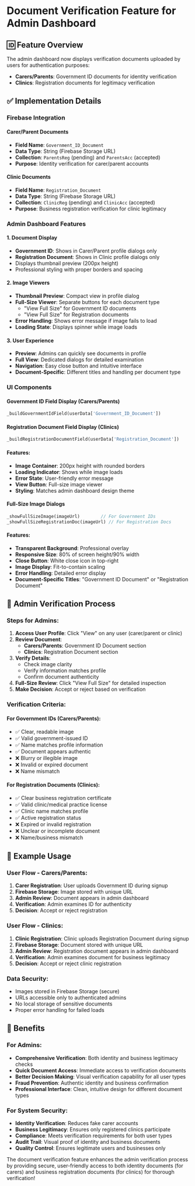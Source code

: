 # Document Verification Feature for Admin Dashboard

## 🆔 Feature Overview
The admin dashboard now displays verification documents uploaded by users for authentication purposes:
- **Carers/Parents**: Government ID documents for identity verification
- **Clinics**: Registration documents for legitimacy verification

## ✅ Implementation Details

### Firebase Integration
#### Carer/Parent Documents
- **Field Name**: `Government_ID_Document`
- **Data Type**: String (Firebase Storage URL)
- **Collection**: `ParentsReg` (pending) and `ParentsAcc` (accepted)
- **Purpose**: Identity verification for carer/parent accounts

#### Clinic Documents  
- **Field Name**: `Registration_Document`
- **Data Type**: String (Firebase Storage URL)
- **Collection**: `ClinicReg` (pending) and `ClinicAcc` (accepted)
- **Purpose**: Business registration verification for clinic legitimacy

### Admin Dashboard Features

#### 1. **Document Display**
- **Government ID**: Shows in Carer/Parent profile dialogs only
- **Registration Document**: Shows in Clinic profile dialogs only
- Displays thumbnail preview (200px height)
- Professional styling with proper borders and spacing

#### 2. **Image Viewers**
- **Thumbnail Preview**: Compact view in profile dialog
- **Full-Size Viewer**: Separate buttons for each document type
  - "View Full Size" for Government ID documents
  - "View Full Size" for Registration documents
- **Error Handling**: Shows error message if image fails to load
- **Loading State**: Displays spinner while image loads

#### 3. **User Experience**
- **Preview**: Admins can quickly see documents in profile
- **Full View**: Dedicated dialogs for detailed examination
- **Navigation**: Easy close button and intuitive interface
- **Document-Specific**: Different titles and handling per document type

### UI Components

#### Government ID Field Display (Carers/Parents)
```dart
_buildGovernmentIdField(userData['Government_ID_Document'])
```

#### Registration Document Field Display (Clinics)
```dart
_buildRegistrationDocumentField(userData['Registration_Document'])
```

#### Features:
- **Image Container**: 200px height with rounded borders
- **Loading Indicator**: Shows while image loads
- **Error State**: User-friendly error message
- **View Button**: Full-size image viewer
- **Styling**: Matches admin dashboard design theme

#### Full-Size Image Dialogs
```dart
_showFullSizeImage(imageUrl)        // For Government IDs
_showFullSizeRegistrationDoc(imageUrl) // For Registration Docs
```

#### Features:
- **Transparent Background**: Professional overlay
- **Responsive Size**: 80% of screen height/90% width
- **Close Button**: White close icon in top-right
- **Image Display**: Fit-to-contain scaling
- **Error Handling**: Detailed error display
- **Document-Specific Titles**: "Government ID Document" or "Registration Document"

## 🔧 Admin Verification Process

### Steps for Admins:
1. **Access User Profile**: Click "View" on any user (carer/parent or clinic)
2. **Review Document**: 
   - **Carers/Parents**: Government ID Document section
   - **Clinics**: Registration Document section
3. **Verify Details**: 
   - Check image clarity
   - Verify information matches profile
   - Confirm document authenticity
4. **Full-Size Review**: Click "View Full Size" for detailed inspection
5. **Make Decision**: Accept or reject based on verification

### Verification Criteria:

#### For Government IDs (Carers/Parents):
- ✅ Clear, readable image
- ✅ Valid government-issued ID
- ✅ Name matches profile information  
- ✅ Document appears authentic
- ❌ Blurry or illegible image
- ❌ Invalid or expired document
- ❌ Name mismatch

#### For Registration Documents (Clinics):
- ✅ Clear business registration certificate
- ✅ Valid clinic/medical practice license
- ✅ Clinic name matches profile
- ✅ Active registration status
- ❌ Expired or invalid registration
- ❌ Unclear or incomplete document
- ❌ Name/business mismatch

## 📱 Example Usage

### User Flow - Carers/Parents:
1. **Carer Registration**: User uploads Government ID during signup
2. **Firebase Storage**: Image stored with unique URL
3. **Admin Review**: Document appears in admin dashboard
4. **Verification**: Admin examines ID for authenticity
5. **Decision**: Accept or reject registration

### User Flow - Clinics:
1. **Clinic Registration**: Clinic uploads Registration Document during signup
2. **Firebase Storage**: Document stored with unique URL
3. **Admin Review**: Registration document appears in admin dashboard
4. **Verification**: Admin examines document for business legitimacy
5. **Decision**: Accept or reject clinic registration

### Data Security:
- Images stored in Firebase Storage (secure)
- URLs accessible only to authenticated admins
- No local storage of sensitive documents
- Proper error handling for failed loads

## 🎯 Benefits

### For Admins:
- **Comprehensive Verification**: Both identity and business legitimacy checks
- **Quick Document Access**: Immediate access to verification documents
- **Better Decision Making**: Visual verification capability for all user types
- **Fraud Prevention**: Authentic identity and business confirmation
- **Professional Interface**: Clean, intuitive design for different document types

### For System Security:
- **Identity Verification**: Reduces fake carer accounts
- **Business Legitimacy**: Ensures only registered clinics participate
- **Compliance**: Meets verification requirements for both user types
- **Audit Trail**: Visual proof of identity and business documents
- **Quality Control**: Ensures legitimate users and businesses only

The document verification feature enhances the admin verification process by providing secure, user-friendly access to both identity documents (for carers) and business registration documents (for clinics) for thorough verification!